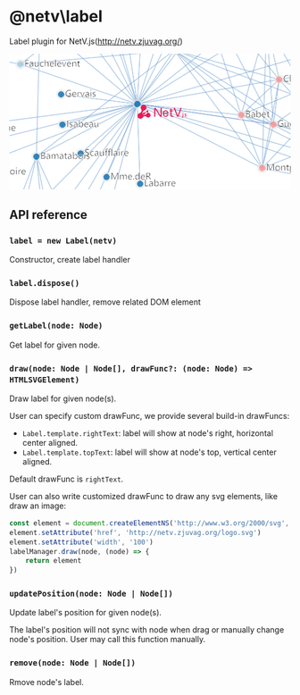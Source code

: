 # @netv\label

Label plugin for NetV.js(http://netv.zjuvag.org/)

![label](./images/label.png)

## API reference

### `label = new Label(netv)`

Constructor, create label handler

### `label.dispose()`

Dispose label handler, remove related DOM element

### `getLabel(node: Node)`

Get label for given node.

### `draw(node: Node | Node[], drawFunc?: (node: Node) => HTMLSVGElement)`

Draw label for given node(s).

User can specify custom drawFunc, we provide several build-in drawFuncs:

-   `Label.template.rightText`: label will show at node's right, horizontal center aligned.
-   `Label.template.topText`: label will show at node's top, vertical center aligned.

Default drawFunc is `rightText`.

User can also write customized drawFunc to draw any svg elements, like draw an image:

```js
const element = document.createElementNS('http://www.w3.org/2000/svg', 'image')
element.setAttribute('href', 'http://netv.zjuvag.org/logo.svg')
element.setAttribute('width', '100')
labelManager.draw(node, (node) => {
    return element
})
```

### `updatePosition(node: Node | Node[])`

Update label's position for given node(s).

The label's position will not sync with node when drag or manually change node's position. User may call this function manually.

### `remove(node: Node | Node[])`

Rmove node's label.
